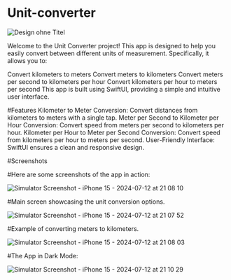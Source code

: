 # Unit-converter


![Design ohne Titel](https://github.com/user-attachments/assets/5b410edd-fdf6-4e78-a498-b79b2e887de8)





Welcome to the Unit Converter project! This app is designed to help you easily convert between different units of measurement. Specifically, it allows you to:

Convert kilometers to meters
Convert meters to kilometers
Convert meters per second to kilometers per hour
Convert kilometers per hour to meters per second
This app is built using SwiftUI, providing a simple and intuitive user interface.

#Features
Kilometer to Meter Conversion: Convert distances from kilometers to meters with a single tap.
Meter per Second to Kilometer per Hour Conversion: Convert speed from meters per second to kilometers per hour.
Kilometer per Hour to Meter per Second Conversion: Convert speed from kilometers per hour to meters per second.
User-Friendly Interface: SwiftUI ensures a clean and responsive design.

#Screenshots

#Here are some screenshots of the app in action:

![Simulator Screenshot - iPhone 15 - 2024-07-12 at 21 08 10](https://github.com/user-attachments/assets/87181c62-de3b-406b-b88d-360a6aa61c46)


#Main screen showcasing the unit conversion options.

![Simulator Screenshot - iPhone 15 - 2024-07-12 at 21 07 52](https://github.com/user-attachments/assets/43e85c89-9dc5-44ad-90c9-f025d2174e72)


#Example of converting meters to kilometers.

![Simulator Screenshot - iPhone 15 - 2024-07-12 at 21 08 03](https://github.com/user-attachments/assets/5ad53f92-5526-4d71-9656-7515f0eca3fa)

#The App in Dark Mode:

![Simulator Screenshot - iPhone 15 - 2024-07-12 at 21 10 29](https://github.com/user-attachments/assets/c01598fc-aea9-4042-a480-5ddaab4f8fa8)

